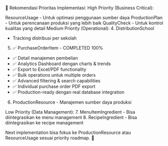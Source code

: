 🎯 Rekomendasi Prioritas Implementasi:
High Priority (Business Critical):

ResourceUsage - Untuk optimasi penggunaan sumber daya
ProductionPlan - Untuk perencanaan produksi yang lebih baik
QualityCheck - Untuk kontrol kualitas yang detail
Medium Priority (Operational): 
4. DistributionSchool 
- Tracking distribusi per sekolah 
5. ✅ PurchaseOrderItem - COMPLETED 100%
- ✅ Detail manajemen pembelian 
- ✅ Analytics Dashboard dengan charts & trends
- ✅ Export to Excel/PDF functionality  
- ✅ Bulk operations untuk multiple orders
- ✅ Advanced filtering & search capabilities
- ✅ Individual purchase order PDF export
- ✅ Production-ready dengan real database integration
6. ProductionResource - Manajemen sumber daya produksi

Low Priority (Data Management): 7. MenuItemIngredient - Bisa diintegrasikan ke menu management 8. RecipeIngredient - Bisa diintegrasikan ke recipe management

Next implementation bisa fokus ke ProductionResource atau ResourceUsage sesuai priority roadmap. 🚀